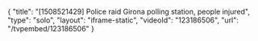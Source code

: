 {
    "title": "[1508521429] Police raid Girona polling station, people injured",
    "type": "solo",
    "layout": "iframe-static",
    "videoId": "123186506",
    "url": "\/tvpembed\/123186506"
}